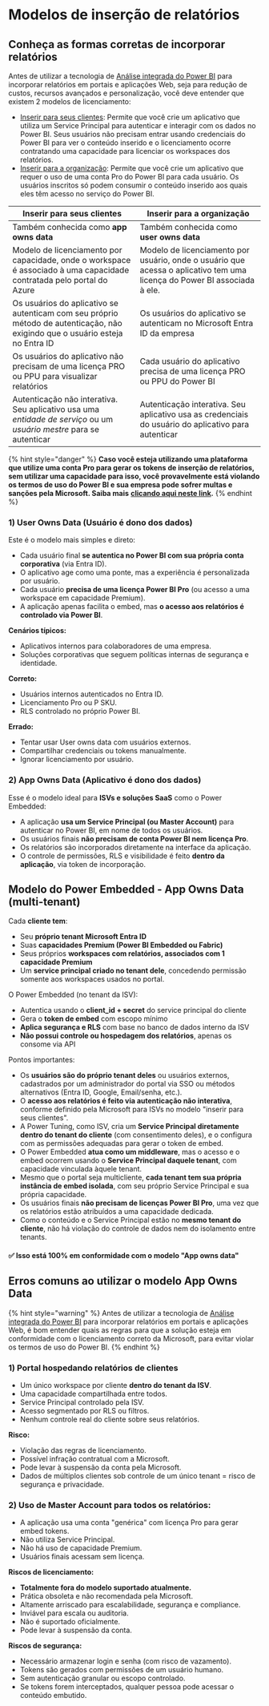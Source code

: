 # Modelos de inserção de relatórios

## Conheça as formas corretas de incorporar relatórios <a href="#conheca-as-formas-corretas-de-incorporar-relatorios" id="conheca-as-formas-corretas-de-incorporar-relatorios"></a>

Antes de utilizar a tecnologia de [Análise integrada do Power BI](https://learn.microsoft.com/pt-br/power-bi/developer/embedded/embedded-analytics-power-bi) para incorporar relatórios em portais e aplicações Web, seja para redução de custos, recursos avançados e personalização, você deve entender que existem 2 modelos de licenciamento:

* [Inserir para seus clientes](https://learn.microsoft.com/pt-br/power-bi/developer/embedded/embedded-analytics-power-bi#embed-for-your-customers): Permite que você crie um aplicativo que utiliza um Service Principal para autenticar e interagir com os dados no Power BI. Seus usuários não precisam entrar usando credenciais do Power BI para ver o conteúdo inserido e o licenciamento ocorre contratando uma capacidade para licenciar os workspaces dos relatórios.
* [Inserir para a organização](https://learn.microsoft.com/pt-br/power-bi/developer/embedded/embedded-analytics-power-bi#embed-for-your-organization): Permite que você crie um aplicativo que requer o uso de uma conta Pro do Power BI para cada usuário. Os usuários inscritos só podem consumir o conteúdo inserido aos quais eles têm acesso no serviço do Power BI.

| Inserir para seus clientes                                                                                                    | Inserir para a organização                                                                                               |
| ----------------------------------------------------------------------------------------------------------------------------- | ------------------------------------------------------------------------------------------------------------------------ |
| Também conhecida como **app owns data**                                                                                       | Também conhecida como **user owns data**                                                                                 |
| Modelo de licenciamento por capacidade, onde o workspace é associado à uma capacidade contratada pelo portal do Azure         | Modelo de licenciamento por usuário, onde o usuário que acessa o aplicativo tem uma licença do Power BI associada à ele. |
| Os usuários do aplicativo se autenticam com seu próprio método de autenticação, não exigindo que o usuário esteja no Entra ID | Os usuários do aplicativo se autenticam no Microsoft Entra ID da empresa                                                 |
| Os usuários do aplicativo não precisam de uma licença PRO ou PPU para visualizar relatórios                                   | Cada usuário do aplicativo precisa de uma licença PRO ou PPU do Power BI                                                 |
| Autenticação não interativa. Seu aplicativo usa uma _entidade de serviço_ ou um _usuário mestre_ para se autenticar           | Autenticação interativa. Seu aplicativo usa as credenciais do usuário do aplicativo para autenticar                      |

{% hint style="danger" %}
**Caso você esteja utilizando uma plataforma que utilize uma conta Pro para gerar os tokens de inserção de relatórios, sem utilizar uma capacidade para isso, você provavelmente está violando os termos de uso do Power BI e sua empresa pode sofrer multas e sanções pela Microsoft. Saiba mais** [**clicando aqui neste link**](../perguntas-frequentes/licenciamento/posso-utilizar-o-power-bi-pro-ou-premium-por-usuario-para-embeddar.md)**.**
{% endhint %}



### 1) User Owns Data (Usuário é dono dos dados)

Este é o modelo mais simples e direto:

* Cada usuário final **se autentica no Power BI com sua própria conta corporativa** (via Entra ID).
* O aplicativo age como uma ponte, mas a experiência é personalizada por usuário.
* Cada usuário **precisa de uma licença Power BI Pro** (ou acesso a uma workspace em capacidade Premium).
* A aplicação apenas facilita o embed, mas **o acesso aos relatórios é controlado via Power BI**.



**Cenários típicos:**

* Aplicativos internos para colaboradores de uma empresa.
* Soluções corporativas que seguem políticas internas de segurança e identidade.



**Correto:**

* Usuários internos autenticados no Entra ID.
* Licenciamento Pro ou P SKU.
* RLS controlado no próprio Power BI.



**Errado:**

* Tentar usar User owns data com usuários externos.
* Compartilhar credenciais ou tokens manualmente.
* Ignorar licenciamento por usuário.



### **2) App Owns Data (Aplicativo é dono dos dados)**

Esse é o modelo ideal para **ISVs e soluções SaaS** como o Power Embedded:

* A aplicação **usa um Service Principal (ou Master Account)** para autenticar no Power BI, em nome de todos os usuários.
* Os usuários finais **não precisam de conta Power BI nem licença Pro**.
* Os relatórios são incorporados diretamente na interface da aplicação.
* O controle de permissões, RLS e visibilidade é feito **dentro da aplicação**, via token de incorporação.



## **Modelo do Power Embedded -** App Owns Data (multi-tenant)

Cada **cliente tem**:

* Seu **próprio tenant Microsoft Entra ID**
* Suas **capacidades Premium (Power BI Embedded ou Fabric)**
* Seus próprios **workspaces com relatórios, associados com 1 capacidade Premium**
* Um **service principal criado no tenant dele**, concedendo permissão somente aos workspaces usados no portal.



O Power Embedded (no tenant da ISV):

* Autentica usando o **client\_id + secret** do service principal do cliente
* Gera o **token de embed** com escopo mínimo
* **Aplica segurança e RLS** com base no banco de dados interno da ISV
* **Não possui controle ou hospedagem dos relatórios**, apenas os consome via API



Pontos importantes:

* Os **usuários são do próprio tenant deles** ou usuários externos, cadastrados por um administrador do portal via SSO ou métodos alternativos (Entra ID, Google, Email/senha, etc.).
* O **acesso aos relatórios é feito via autenticação não interativa**, conforme definido pela Microsoft para ISVs no modelo "inserir para seus clientes".
* A Power Tuning, como ISV, cria um **Service Principal diretamente dentro do tenant do cliente** (com consentimento deles), e o configura com as permissões adequadas para gerar o token de embed.
* O Power Embedded **atua como um middleware**, mas o acesso e o embed ocorrem usando o **Service Principal daquele tenant**, com capacidade vinculada àquele tenant.
* Mesmo que o portal seja multicliente, **cada tenant tem sua própria instância de embed isolada**, com seu próprio Service Principal e sua própria capacidade.
* Os usuários finais **não precisam de licenças Power BI Pro**, uma vez que os relatórios estão atribuídos a uma capacidade dedicada.
* Como o conteúdo e o Service Principal estão no **mesmo tenant do cliente**, não há violação do controle de dados nem do isolamento entre tenants.

#### ✅ Isso está 100% em conformidade com o modelo **"App owns data"**



## Erros comuns ao utilizar o modelo App Owns Data

{% hint style="warning" %}
Antes de utilizar a tecnologia de [Análise integrada do Power BI](https://learn.microsoft.com/pt-br/power-bi/developer/embedded/embedded-analytics-power-bi) para incorporar relatórios em portais e aplicações Web, é bom entender quais as regras para que a solução esteja em conformidade com o licenciamento correto da Microsoft, para evitar violar os termos de uso do Power BI.
{% endhint %}

### **1) Portal hospedando relatórios de clientes**

* Um único workspace por cliente **dentro do tenant da ISV**.
* Uma capacidade compartilhada entre todos.
* Service Principal controlado pela ISV.
* Acesso segmentado por RLS ou filtros.
* Nenhum controle real do cliente sobre seus relatórios.



**Risco:**

* Violação das regras de licenciamento.
* Possível infração contratual com a Microsoft.
* Pode levar à suspensão da conta pela Microsoft.
* Dados de múltiplos clientes sob controle de um único tenant = risco de segurança e privacidade.



### **2) Uso de Master Account para todos os relatórios:**

* A aplicação usa uma conta "genérica" com licença Pro para gerar embed tokens.
* Não utiliza Service Principal.
* Não há uso de capacidade Premium.
* Usuários finais acessam sem licença.



**Riscos de licenciamento:**

* **Totalmente fora do modelo suportado atualmente.**
* Prática obsoleta e não recomendada pela Microsoft.
* Altamente arriscado para escalabilidade, segurança e compliance.
* Inviável para escala ou auditoria.
* Não é suportado oficialmente.
* Pode levar à suspensão da conta.



**Riscos de segurança:**

* Necessário armazenar login e senha (com risco de vazamento).
* Tokens são gerados com permissões de um usuário humano.
* Sem autenticação granular ou escopo controlado.
* Se tokens forem interceptados, qualquer pessoa pode acessar o conteúdo embutido.
